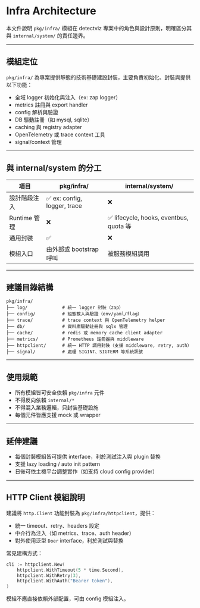 # Infra Architecture

本文件說明 `pkg/infra/` 模組在 detectviz 專案中的角色與設計原則，明確區分其與 `internal/system/` 的責任邊界。

---

## 模組定位

`pkg/infra/` 為專案提供靜態的技術基礎建設封裝，主要負責初始化、封裝與提供以下功能：

- 全域 logger 初始化與注入（ex: zap logger）
- metrics 註冊與 export handler
- config 解析與驗證
- DB 驅動註冊（如 mysql, sqlite）
- caching 與 registry adapter
- OpenTelemetry 或 trace context 工具
- signal/context 管理

---

## 與 internal/system 的分工

| 項目         | pkg/infra/                      | internal/system/                         |
|--------------|----------------------------------|------------------------------------------|
| 設計階段注入 | ✅ ex: config, logger, trace     | ❌                                      |
| Runtime 管理 | ❌                               | ✅ lifecycle, hooks, eventbus, quota 等  |
| 通用封裝     | ✅                               | ❌                                      |
| 模組入口     | 由外部或 bootstrap 呼叫           | 被服務模組調用                           |

---

## 建議目錄結構

```
pkg/infra/
├── log/             # 統一 logger 封裝（zap）
├── config/          # 組態載入與驗證（env/yaml/flag）
├── trace/           # trace context 與 OpenTelemetry helper
├── db/              # 資料庫驅動註冊與 sqlx 管理
├── cache/           # redis 或 memory cache client adapter
├── metrics/         # Prometheus 註冊器與 middleware
├── httpclient/      # 統一 HTTP 調用封裝（支援 middleware, retry, auth）
├── signal/          # 處理 SIGINT、SIGTERM 等系統訊號
```

---

## 使用規範

- 所有模組皆可安全依賴 `pkg/infra` 元件
- 不得反向依賴 `internal/*`
- 不得混入業務邏輯，只封裝基礎設施
- 每個元件皆應支援 mock 或 wrapper

---

## 延伸建議

- 每個封裝模組皆可提供 interface，利於測試注入與 plugin 替換
- 支援 lazy loading / auto init pattern
- 日後可依主機平台調整實作（如支持 cloud config provider）

---

## HTTP Client 模組說明

建議將 `http.Client` 功能封裝為 `pkg/infra/httpclient`，提供：

- 統一 timeout、retry、headers 設定
- 中介行為注入（如 metrics、trace、auth header）
- 對外使用泛型 `Doer` interface，利於測試與替換

常見建構方式：

```go
cli := httpclient.New(
    httpclient.WithTimeout(5 * time.Second),
    httpclient.WithRetry(3),
    httpclient.WithAuth("Bearer token"),
)
```

模組不應直接依賴外部配置，可由 config 模組注入。
